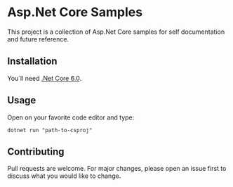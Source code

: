 # Asp.Net Core Samples

This project is a collection of Asp.Net Core samples for self documentation and future reference.

## Installation

You`ll need [.Net Core 6.0](https://dotnet.microsoft.com/en-us/download).

## Usage

Open on your favorite code editor and type:

```shell
dotnet run "path-to-csproj"
```

## Contributing

Pull requests are welcome. For major changes, please open an issue first to discuss what you would like to change.
